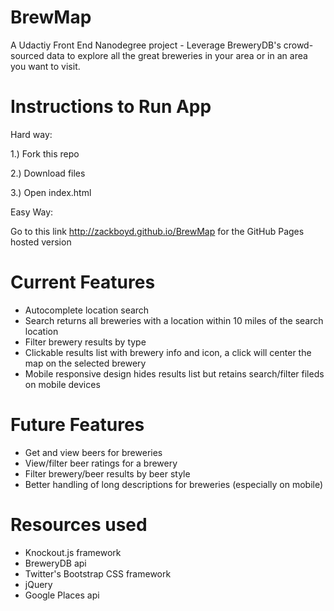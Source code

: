 # BrewMap 
A Udactiy Front End Nanodegree project - Leverage BreweryDB's crowd-sourced data to explore all the great breweries in your area or in an area you want to visit.

# Instructions to Run App
Hard way:

1.) Fork this repo

2.) Download files

3.) Open index.html

Easy Way: 

Go to this link http://zackboyd.github.io/BrewMap for the GitHub Pages hosted version

# Current Features
- Autocomplete location search
- Search returns all breweries with a location within 10 miles of the search location
- Filter brewery results by type
- Clickable results list with brewery info and icon, a click will center the map on the selected brewery
- Mobile responsive design hides results list but retains search/filter fileds on mobile devices

# Future Features
- Get and view beers for breweries
- View/filter beer ratings for a brewery
- Filter brewery/beer results by beer style
- Better handling of long descriptions for breweries (especially on mobile)

# Resources used
- Knockout.js framework
- BreweryDB api
- Twitter's Bootstrap CSS framework
- jQuery
- Google Places api

